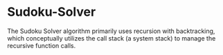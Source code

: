 # Sudoku-Solver
The Sudoku Solver algorithm primarily uses recursion with backtracking, which conceptually utilizes the call stack (a system stack) to manage the recursive function calls. 
